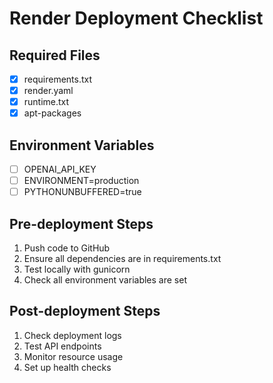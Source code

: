 # Render Deployment Checklist

## Required Files
- [x] requirements.txt
- [x] render.yaml
- [x] runtime.txt
- [x] apt-packages

## Environment Variables
- [ ] OPENAI_API_KEY
- [ ] ENVIRONMENT=production
- [ ] PYTHONUNBUFFERED=true

## Pre-deployment Steps
1. Push code to GitHub
2. Ensure all dependencies are in requirements.txt
3. Test locally with gunicorn
4. Check all environment variables are set

## Post-deployment Steps
1. Check deployment logs
2. Test API endpoints
3. Monitor resource usage
4. Set up health checks 
